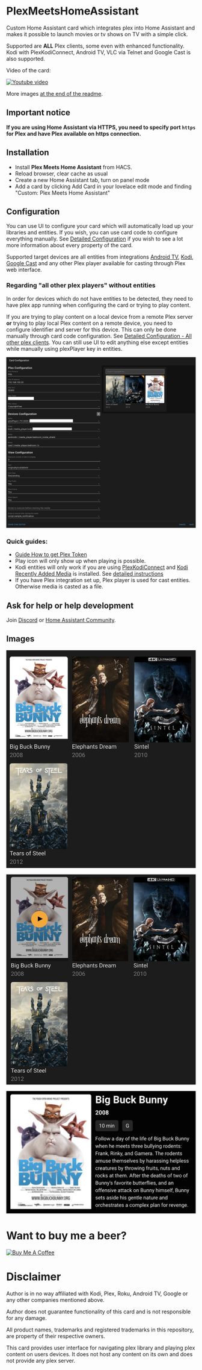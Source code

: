 # PlexMeetsHomeAssistant

Custom Home Assistant card which integrates plex into Home Assistant and makes it possible to launch movies or tv shows on TV with a simple click.

Supported are **ALL** Plex clients, some even with enhanced functionality. Kodi with PlexKodiConnect, Android TV, VLC via Telnet and Google Cast is also supported.

Video of the card:

[![Youtube video](https://img.youtube.com/vi/88e7lZUFD28/0.jpg)](https://youtu.be/88e7lZUFD28)

More images [at the end of the readme](https://github.com/JurajNyiri/PlexMeetsHomeAssistant#images).

## Important notice

**If you are using Home Assistant via HTTPS, you need to specify port `https` for Plex and have Plex available on https connection.**

## Installation

- Install **Plex Meets Home Assistant** from HACS.
- Reload browser, clear cache as usual
- Create a new Home Assistant tab, turn on panel mode
- Add a card by clicking Add Card in your lovelace edit mode and finding "Custom: Plex Meets Home Assistant"

## Configuration

You can use UI to configure your card which will automatically load up your libraries and entities. If you wish, you can use card code to configure everything manually. See [Detailed Configuration](DETAILED_CONFIGURATION.md) if you wish to see a lot more information about every property of the card.

Supported target devices are all entities from integrations [Android TV](https://www.home-assistant.io/integrations/androidtv/), [Kodi](https://www.home-assistant.io/integrations/kodi/), [Google Cast](https://www.home-assistant.io/integrations/cast/) and any other Plex player available for casting through Plex web interface.

### Regarding "all other plex players" without entities

In order for devices which do not have entities to be detected, they need to have plex app running when configuring the card or trying to play content.

If you are trying to play content on a local device from a remote Plex server **or** trying to play local Plex content on a remote device, you need to configure identifier and server for this device. This can only be done manually through card code configuration. See [Detailed Configuration - All other plex clients](DETAILED_CONFIGURATION.md#all-other-plex-clients). You can still use UI to edit anything else except entities while manually using plexPlayer key in entities.

![Configuration via UI](images/ui_configuration.png)

### Quick guides:

- [Guide How to get Plex Token](https://support.plex.tv/articles/204059436-finding-an-authentication-token-x-plex-token/)
- Play icon will only show up when playing is possible.
- Kodi entities will only work if you are using [PlexKodiConnect](https://github.com/croneter/PlexKodiConnect#download-and-installation) and [Kodi Recently Added Media](https://github.com/jtbgroup/kodi-media-sensors#installation) is installed. See [detailed instructions](DETAILED_CONFIGURATION.md#kodi)
- If you have Plex integration set up, Plex player is used for cast entities. Otherwise media is casted as a file.

## Ask for help or help development

Join [Discord](https://discord.gg/jqqz9jQXWx) or [Home Assistant Community](https://community.home-assistant.io/t/custom-component-card-plex-meets-home-assistant/304349).

## Images

![View without hover](images/design_preview/1.png)

![View with hover](images/design_preview/2.png)

![Expanded movie view](images/design_preview/3.png)

# Want to buy me a beer?

<a href="https://www.buymeacoffee.com/jurajnyiri" target="_blank"><img src="https://cdn.buymeacoffee.com/buttons/v2/default-blue.png" alt="Buy Me A Coffee"  width="150px" ></a>

# Disclaimer

Author is in no way affiliated with Kodi, Plex, Roku, Android TV, Google or any other companies mentioned above.

Author does not guarantee functionality of this card and is not responsible for any damage.

All product names, trademarks and registered trademarks in this repository, are property of their respective owners.

This card provides user interface for navigating plex library and playing plex content on users devices. It does not host any content on its own and does not provide any plex server.
